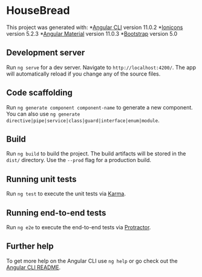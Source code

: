 # HouseBread

This project was generated with:
*[Angular CLI](https://github.com/angular/angular-cli) version 11.0.2
*[Ionicons](https://github.com/ionic-team/ionicons) version 5.2.3
*[Angular Material](https://github.com/angular/components) version 11.0.3
*[Bootstrap](https://github.com/angular/components) version 5.0
## Development server

Run `ng serve` for a dev server. Navigate to `http://localhost:4200/`. The app will automatically reload if you change any of the source files.

## Code scaffolding

Run `ng generate component component-name` to generate a new component. You can also use `ng generate directive|pipe|service|class|guard|interface|enum|module`.

## Build

Run `ng build` to build the project. The build artifacts will be stored in the `dist/` directory. Use the `--prod` flag for a production build.

## Running unit tests

Run `ng test` to execute the unit tests via [Karma](https://karma-runner.github.io).

## Running end-to-end tests

Run `ng e2e` to execute the end-to-end tests via [Protractor](http://www.protractortest.org/).

## Further help

To get more help on the Angular CLI use `ng help` or go check out the [Angular CLI README](https://github.com/angular/angular-cli/blob/master/README.md).
